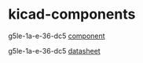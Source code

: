# kicad-components

g5le-1a-e-36-dc5 [component](https://www.newark.com/omron-electronic-components/g5le-1a-e-36-dc5/power-pcb-relay/dp/88M4311)

g5le-1a-e-36-dc5 [datasheet](https://media.digikey.com/pdf/Data%20Sheets/Omron%20PDFs/G5LE-E_G.pdf)

